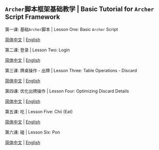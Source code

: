 ## `Archer`脚本框架基础教学 | Basic Tutorial for `Archer` Script Framework

第一课: 基础`Archer`脚本 | Lesson One: Basic `Archer` Script

[简体中文](./lesson_one/LESSON_ONE_CN.md) | [English](./lesson_one/LESSON_ONE_EN.md)

第二课: 登录 | Lesson Two: Login

[简体中文](./lesson_two/LESSON_TWO_CN.md) | [English](./lesson_two/LESSON_TWO_EN.md)

第三课: 牌桌操作 - 出牌 | Lesson Three: Table Operations - Discard

[简体中文](./lesson_three/LESSON_THREE_CN.md) | [English](./lesson_three/LESSON_THREE_EN.md) 

第四课: 优化出牌操作 | Lesson Four: Optimizing Discard Details

[简体中文](./lesson_four/LESSON_FOUR_CN.md) | [English](./lesson_four/LESSON_FOUR_EN.md)

第五课: 吃 | Lesson Five: Chii (Eat)

[简体中文](./lesson_five/LESSON_FIVE_CN.md) | [English](./lesson_five/LESSON_FIVE_EN.md)

第六课: 碰 | Lesson Six: Pon

[简体中文](./lesson_six/LESSON_SIX_CN.md) | [English](./lesson_six/LESSON_SIX_EN.md)